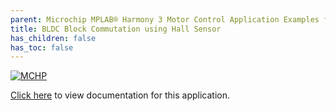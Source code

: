```yaml
---
parent: Microchip MPLAB® Harmony 3 Motor Control Application Examples for SAM C2x family
title: BLDC Block Commutation using Hall Sensor
has_children: false
has_toc: false
---
```


[![MCHP](https://www.microchip.com/ResourcePackages/Microchip/assets/dist/images/logo.png)](https://www.microchip.com)

[Click here](https://onlinedocs.microchip.com/v2/keyword-lookup?keyword=MC_APPS_SAM_C2X_BLDC_BLOCK_COMMUTATION_HALL_SENSOR&redirect=true) to view documentation for this application.
